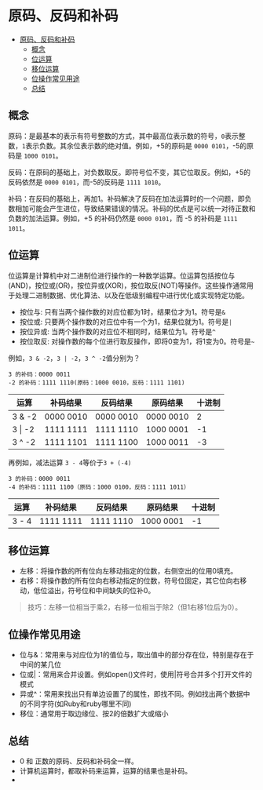 # 原码、反码和补码
- [原码、反码和补码](#原码反码和补码)
  - [概念](#概念)
  - [位运算](#位运算)
  - [移位运算](#移位运算)
  - [位操作常见用途](#位操作常见用途)
  - [总结](#总结)


## 概念
原码：是最基本的表示有符号整数的方式，其中最高位表示数的符号，`0`表示整数，`1`表示负数。其余位表示数的绝对值。例如，+5的原码是 `0000 0101`，-5的原码是 `1000 0101`。

反码：在原码的基础上，对负数取反。即符号位不变，其它位取反。例如，+5的反码依然是 `0000 0101`，而-5的反码是 `1111 1010`。

补码：在反码的基础上，再加1。补码解决了反码在加法运算时的一个问题，即负数相加可能会产生进位，导致结果错误的情况。补码的优点是可以统一对待正数和负数的加法运算。例如，+5 的补码仍然是 `0000 0101`，而 -5 的补码是 `1111 1011`。

## 位运算
位运算是计算机中对二进制位进行操作的一种数学运算。位运算包括按位与(AND)，按位或(OR)，按位异或(XOR)，按位取反(NOT)等操作。这些操作通常用于处理二进制数据、优化算法、以及在低级别编程中进行优化或实现特定功能。

* 按位与: 只有当两个操作数的对应位都为1时，结果位才为1。符号是`&`
* 按位或: 只要两个操作数的对应位中有一个为1，结果位就为1。符号是`|`
* 按位异或: 当两个操作数的对应位不相同时，结果位为1。符号是`^`
* 按位取反: 对操作数的每个位进行取反操作，即将0变为1，将1变为0。符号是`~`

例如，`3 & -2`，`3 | -2`，`3 ^ -2`值分别为？
```
3 的补码：0000 0011
-2 的补码：1111 1110(原码：1000 0010，反码：1111 1101)
```
| 运算      | 补码结果 | 反码结果 | 原码结果 | 十进制 |
| ----------- | ----------- | ----------- | ----------- | ----------- |
| 3 & -2      | 0000 0010 | 0000 0010 | 0000 0010 | 2 | 
| 3 \| -2   | 1111 1111 | 1111 1110 | 1000 0001 | -1 |
| 3 ^ -2   | 1111 1101 | 1111 1100 | 1000 0011 | -3 |

再例如，减法运算 `3 - 4`等价于`3 + (-4)`
```
3 的补码：0000 0011
-4 的补码：1111 1100（原码：1000 0100，反码：1111 1011）
```
| 运算      | 补码结果 | 反码结果 | 原码结果 | 十进制 |
| ----------- | ----------- | ----------- | ----------- | ----------- |
| 3 - 4      | 1111 1111 | 1111 1110 | 1000 0001 | -1 | 

## 移位运算
* 左移：将操作数的所有位向左移动指定的位数，右侧空出的位用0填充。
* 右移：将操作数的所有位向右移动指定的位数，符号位固定，其它位向右移动，低位溢出，符号位和中间缺失的位补0。

> 技巧：左移一位相当于乘2，右移一位相当于除2（但1右移1位后为0）。

## 位操作常见用途
* 位与&：常用来与对应位为1的值位与，取出值中的部分存在位，特别是存在于中间的某几位
* 位或|：常用来合并设置。例如open()文件时，使用|符号合并多个打开文件的模式
* 异或^：常用来找出只有单边设置了的属性，即找不同。例如找出两个数据中的不同字符(如Ruby和ruby哪里不同)
* 移位：通常用于取边缘位、按2的倍数扩大或缩小

## 总结
* 0 和 正数的原码、反码和补码全一样。
* 计算机运算时，都取补码来运算，运算的结果也是补码。
* 
